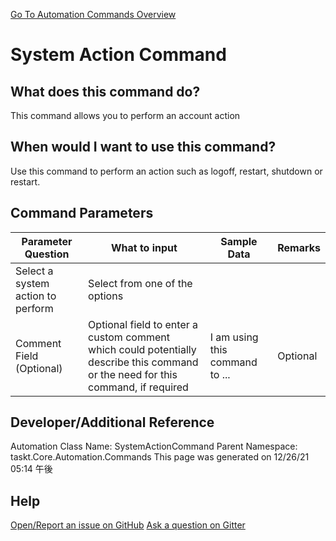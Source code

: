 <!--TITLE: System Action Command -->
<!-- SUBTITLE: a command in the System Commands group. -->
[Go To Automation Commands Overview](/automation-commands.md)


# System Action Command


## What does this command do?
This command allows you to perform an account action


## When would I want to use this command?
Use this command to perform an action such as logoff, restart, shutdown or restart.


## Command Parameters
| Parameter Question   	| What to input  	|  Sample Data 	| Remarks  	|
| ---                    | ---               | ---           | ---       |
|Select a system action to perform|Select from one of the options|||
|Comment Field (Optional)|Optional field to enter a custom comment which could potentially describe this command or the need for this command, if required|I am using this command to ...|Optional|






## Developer/Additional Reference
Automation Class Name: SystemActionCommand
Parent Namespace: taskt.Core.Automation.Commands
This page was generated on 12/26/21 05:14 午後


## Help
[Open/Report an issue on GitHub](https://github.com/saucepleez/taskt/issues/new)
[Ask a question on Gitter](https://gitter.im/taskt-rpa/Lobby)
